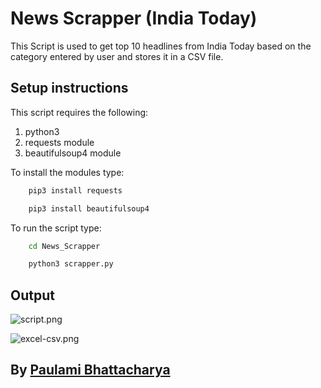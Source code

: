 # News Scrapper (India Today)

This Script is used to get top 10 headlines from India Today based on the category entered by user and stores it in a CSV file.  

## Setup instructions
This script requires the following:
1. python3
2. requests module
3. beautifulsoup4 module

To install the modules type:

```bash
    pip3 install requests
```

```bash
    pip3 install beautifulsoup4
```

To run the script type:

```bash
    cd News_Scrapper
```

```bash
    python3 scrapper.py
```

## Output

![script.png](https://i.postimg.cc/CKRH9rBD/script.png)


![excel-csv.png](https://i.postimg.cc/ZKmH0L2t/excel-csv.png)


## By [Paulami Bhattacharya](https://github.com/paulamib123)